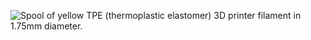 ﻿![Spool of yellow TPE (thermoplastic elastomer) 3D printer filament in 1.75mm diameter.](https://m.media-amazon.com/images/I/61G-DzVdPgS._AC_SL1500_.jpg)
